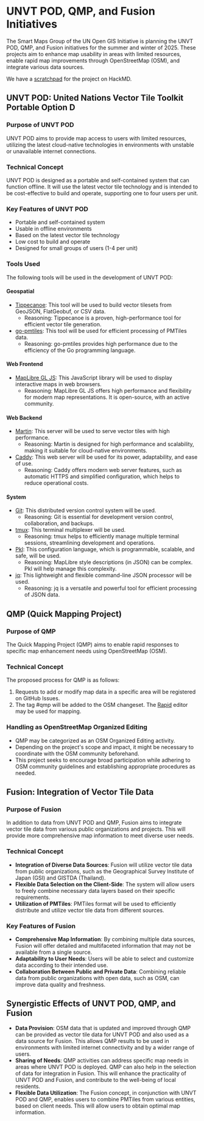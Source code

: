 # UNVT POD, QMP, and Fusion Initiatives

The Smart Maps Group of the UN Open GIS Initiative is planning the UNVT POD, QMP, and Fusion initiatives for the summer and winter of 2025. These projects aim to enhance map usability in areas with limited resources, enable rapid map improvements through OpenStreetMap (OSM), and integrate various data sources.

We have a [scratchpad](https://hackmd.io/@smartmaps/2025) for the project on HackMD. 

## UNVT POD: United Nations Vector Tile Toolkit Portable Option D

### Purpose of UNVT POD

UNVT POD aims to provide map access to users with limited resources, utilizing the latest cloud-native technologies in environments with unstable or unavailable internet connections.

### Technical Concept

UNVT POD is designed as a portable and self-contained system that can function offline. It will use the latest vector tile technology and is intended to be cost-effective to build and operate, supporting one to four users per unit.

### Key Features of UNVT POD

* Portable and self-contained system
* Usable in offline environments
* Based on the latest vector tile technology
* Low cost to build and operate
* Designed for small groups of users (1-4 per unit)

### Tools Used

The following tools will be used in the development of UNVT POD:

#### Geospatial

* [Tippecanoe](https://github.com/felt/tippecanoe): This tool will be used to build vector tilesets from GeoJSON, FlatGeobuf, or CSV data.
    * Reasoning: Tippecanoe is a proven, high-performance tool for efficient vector tile generation.
* [go-pmtiles](https://github.com/protomaps/go-pmtiles): This tool will be used for efficient processing of PMTiles data.
    * Reasoning: go-pmtiles provides high performance due to the efficiency of the Go programming language.

#### Web Frontend

* [MapLibre GL JS](https://maplibre.org/maplibre-gl-js/docs/): This JavaScript library will be used to display interactive maps in web browsers.
    * Reasoning: MapLibre GL JS offers high performance and flexibility for modern map representations. It is open-source, with an active community.

#### Web Backend

* [Martin](https://[github.com/maplibre/martin): This server will be used to serve vector tiles with high performance.
    * Reasoning: Martin is designed for high performance and scalability, making it suitable for cloud-native environments.
* [Caddy](https://caddyserver.com/): This web server will be used for its power, adaptability, and ease of use.
    * Reasoning: Caddy offers modern web server features, such as automatic HTTPS and simplified configuration, which helps to reduce operational costs.

#### System

* [Git](https://git-scm.com/): This distributed version control system will be used.
    * Reasoning: Git is essential for development version control, collaboration, and backups.
* [tmux](https://github.com/tmux/tmux): This terminal multiplexer will be used.
    * Reasoning: tmux helps to efficiently manage multiple terminal sessions, streamlining development and operations.
* [Pkl](https://pkl-lang.org/): This configuration language, which is programmable, scalable, and safe, will be used.
    * Reasoning: MapLibre style descriptions (in JSON) can be complex. Pkl will help manage this complexity.
* [jq](https://jqlang.org/): This lightweight and flexible command-line JSON processor will be used.
    * Reasoning: jq is a versatile and powerful tool for efficient processing of JSON data.

## QMP (Quick Mapping Project)

### Purpose of QMP

The Quick Mapping Project (QMP) aims to enable rapid responses to specific map enhancement needs using OpenStreetMap (OSM).

### Technical Concept

The proposed process for QMP is as follows:

1.  Requests to add or modify map data in a specific area will be registered on GitHub Issues.
2.  The tag #qmp will be added to the OSM changeset. The [Rapid](https://rapideditor.org/) editor may be used for mapping.

### Handling as OpenStreetMap Organized Editing

* QMP may be categorized as an OSM Organized Editing activity.
* Depending on the project's scope and impact, it might be necessary to coordinate with the OSM community beforehand.
* This project seeks to encourage broad participation while adhering to OSM community guidelines and establishing appropriate procedures as needed.

## Fusion: Integration of Vector Tile Data

### Purpose of Fusion

In addition to data from UNVT POD and QMP, Fusion aims to integrate vector tile data from various public organizations and projects. This will provide more comprehensive map information to meet diverse user needs.

### Technical Concept

* **Integration of Diverse Data Sources**: Fusion will utilize vector tile data from public organizations, such as the Geographical Survey Institute of Japan (GSI) and GISTDA (Thailand).
* **Flexible Data Selection on the Client-Side**: The system will allow users to freely combine necessary data layers based on their specific requirements.
* **Utilization of PMTiles**: PMTiles format will be used to efficiently distribute and utilize vector tile data from different sources.

### Key Features of Fusion

* **Comprehensive Map Information**: By combining multiple data sources, Fusion will offer detailed and multifaceted information that may not be available from a single source.
* **Adaptability to User Needs**: Users will be able to select and customize data according to their intended use.
* **Collaboration Between Public and Private Data**: Combining reliable data from public organizations with open data, such as OSM, can improve data quality and freshness.

## Synergistic Effects of UNVT POD, QMP, and Fusion

* **Data Provision**: OSM data that is updated and improved through QMP can be provided as vector tile data for UNVT POD and also used as a data source for Fusion. This allows QMP results to be used in environments with limited internet connectivity and by a wider range of users.
* **Sharing of Needs**: QMP activities can address specific map needs in areas where UNVT POD is deployed. QMP can also help in the selection of data for integration in Fusion. This will enhance the practicality of UNVT POD and Fusion, and contribute to the well-being of local residents.
* **Flexible Data Utilization**: The Fusion concept, in conjunction with UNVT POD and QMP, enables users to combine PMTiles from various entities, based on client needs. This will allow users to obtain optimal map information.

